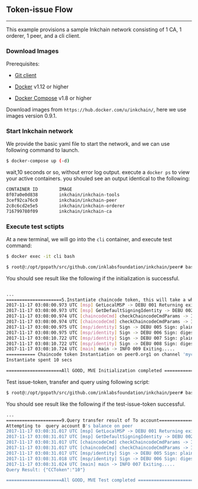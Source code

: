 ## Token-issue Flow

-----------------------------

This example provisions a sample Inkchain network consisting of 1 CA, 1 orderer, 1 peer, and a cli client.

### Download Images

Prerequisites:

- [Git client](https://git-scm.com/downloads)

- [Docker](https://www.docker.com/products/overview) v1.12 or higher

- [Docker Compose](https://docs.docker.com/compose/overview/) v1.8 or higher

Download images from `https://hub.docker.com/u/inkchain/`, here we use images version 0.9.1.

### Start Inkchain network

We provide the basic yaml file to start the network, and we can use following command to launch.

```bash
$ docker-compose up (-d)
```

wait,10 seconds or so, without error log output. execute a `docker ps` to view your active
containers. you shouled see an output identical to the following:

```bash
CONTAINER ID        IMAGE                                                                                                   COMMAND                  CREATED             STATUS              PORTS                                            NAMES
8f07a0e0d838        inkchain/inkchain-tools                                                                                 "bash -c 'while tr..."   About an hour ago   Up About an hour                                                     cli
3cef92ca76c0        inkchain/inkchain-peer                                                                                  "peer node start"        About an hour ago   Up About an hour    0.0.0.0:7051->7051/tcp, 0.0.0.0:7053->7053/tcp   peer0.org1.example.com
2c8c6cd2e5e5        inkchain/inkchain-orderer                                                                               "orderer"                About an hour ago   Up About an hour    0.0.0.0:7050->7050/tcp                           orderer.example.com
716799780f09        inkchain/inkchain-ca                                                                                    "sh -c 'inkchain-c..."   About an hour ago   Up About an hour    0.0.0.0:7054->7054/tcp                           ca_peerOrg1

```

### Execute test sctipts

At a new terminal, we will go into the `cli` container, and execute test command:

```bash
$ docker exec -it cli bash

$ root@:/opt/gopath/src/github.com/inklabsfoundation/inkchain/peer# bash ./scripts/initialization.sh
```

You should see result like the following if the initialization is successful.

```bash

...
=====================5.Instantiate chaincode token, this will take a while, pls waiting...===
2017-11-17 03:08:00.973 UTC [msp] GetLocalMSP -> DEBU 001 Returning existing local MSP
2017-11-17 03:08:00.973 UTC [msp] GetDefaultSigningIdentity -> DEBU 002 Obtaining default signing identity
2017-11-17 03:08:00.974 UTC [chaincodeCmd] checkChaincodeCmdParams -> INFO 003 Using default escc
2017-11-17 03:08:00.974 UTC [chaincodeCmd] checkChaincodeCmdParams -> INFO 004 Using default vscc
2017-11-17 03:08:00.975 UTC [msp/identity] Sign -> DEBU 005 Sign: plaintext: 0A95070A6708031A0C0890A5B9D00510...314D53500A04657363630A0476736363
2017-11-17 03:08:00.975 UTC [msp/identity] Sign -> DEBU 006 Sign: digest: C4C272C304B7F94526BB9E3B1EB548CEF22536361FC7B9CA78B1D2B82F2E4F56
2017-11-17 03:08:10.722 UTC [msp/identity] Sign -> DEBU 007 Sign: plaintext: 0A95070A6708031A0C0890A5B9D00510...1A27A866A689AB9E01AA12021DF03C45
2017-11-17 03:08:10.722 UTC [msp/identity] Sign -> DEBU 008 Sign: digest: 1CAF6F8DAAE1D1A294893BB05209BFE9F6A49CA9E5791C5E59C984558E4A5BD4
2017-11-17 03:08:10.724 UTC [main] main -> INFO 009 Exiting.....
=========== Chaincode token Instantiation on peer0.org1 on channel 'mychannel' is successful ==========
Instantiate spent 10 secs

=====================All GOOD, MVE Initialization completed =====================

```

Test issue-token, transfer and query using following script:

```bash
$ root@:/opt/gopath/src/github.com/inklabsfoundation/inkchain/peer# bash ./scripts/test_token.sh

```

You should see result like the following if the test-issue-token successful.

```bash
...
=====================9.Query transfer result of To account=====================
Attempting to  query account B's balance on peer
2017-11-17 03:08:31.017 UTC [msp] GetLocalMSP -> DEBU 001 Returning existing local MSP
2017-11-17 03:08:31.017 UTC [msp] GetDefaultSigningIdentity -> DEBU 002 Obtaining default signing identity
2017-11-17 03:08:31.017 UTC [chaincodeCmd] checkChaincodeCmdParams -> INFO 003 Using default escc
2017-11-17 03:08:31.017 UTC [chaincodeCmd] checkChaincodeCmdParams -> INFO 004 Using default vscc
2017-11-17 03:08:31.017 UTC [msp/identity] Sign -> DEBU 005 Sign: plaintext: 0A95070A6708031A0B08AFA5B9D00510...663634633739610A074343546F6B656E
2017-11-17 03:08:31.018 UTC [msp/identity] Sign -> DEBU 006 Sign: digest: C4AB537F895CE1D1375C09F2E83484EF9028F5342A25710294FAF8F66F532B5B
2017-11-17 03:08:31.024 UTC [main] main -> INFO 007 Exiting.....
Query Result: {"CCToken":"10"}

=====================All GOOD, MVE Test completed =====================

```

